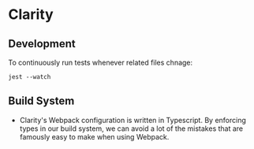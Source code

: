 # Clarity #

## Development ##

To continuously run tests whenever related files chnage:

```shell
jest --watch
```

## Build System ##

- Clarity's Webpack configuration is written in Typescript. By enforcing types in our build system, we can avoid a lot of the mistakes that are famously easy to make when using Webpack.
